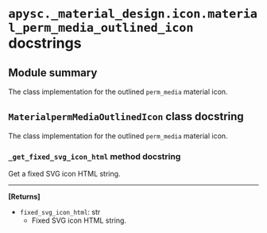 # `apysc._material_design.icon.material_perm_media_outlined_icon` docstrings

## Module summary

The class implementation for the outlined `perm_media` material icon.

## `MaterialpermMediaOutlinedIcon` class docstring

The class implementation for the outlined `perm_media` material icon.

### `_get_fixed_svg_icon_html` method docstring

Get a fixed SVG icon HTML string.<hr>

**[Returns]**

- `fixed_svg_icon_html`: str
  - Fixed SVG icon HTML string.